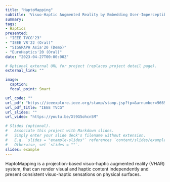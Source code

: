 ```yaml
---
title: "HaptoMapping"
subtitle: 'Visuo-Haptic Augmented Reality by Embedding User-Imperceptible Tactile Display Control Signals in a Projected Image'
summary: 
tags:
- Haptics
presented: 
- "IEEE TVCG'23"
- "IEEE VR'22 (Oral)"
- "SIGGRAPH Asia'20 (Demo)"
- "EuroHaptics'20 (Oral)"
date: "2023-04-27T00:00:00Z"

# Optional external URL for project (replaces project detail page).
external_link: ""

image:
  caption: 
  focal_point: Smart

url_code: ""
url_pdf: "https://ieeexplore.ieee.org/stamp/stamp.jsp?tp=&arnumber=9665216"
url_pdf_title: "IEEE TVCG"
url_slides: ""
url_video: "https://youtu.be/Xt9G5ohcn5M"

# Slides (optional).
#   Associate this project with Markdown slides.
#   Simply enter your slide deck's filename without extension.
#   E.g. `slides = "example-slides"` references `content/slides/example-slides.md`.
#   Otherwise, set `slides = ""`.
slides: example
---
```

HaptoMapping is a projection-based visuo-haptic augmented reality (VHAR) system, that can render visual and haptic content independently and present consistent visuo-haptic sensations on physical surfaces.